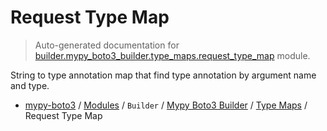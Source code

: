 # Request Type Map

> Auto-generated documentation for [builder.mypy_boto3_builder.type_maps.request_type_map](https://github.com/vemel/mypy_boto3/blob/master/builder/mypy_boto3_builder/type_maps/request_type_map.py) module.

String to type annotation map that find type annotation by argument name and type.

- [mypy-boto3](../../../README.md#mypy_boto3) / [Modules](../../../MODULES.md#mypy-boto3-modules) / `Builder` / [Mypy Boto3 Builder](../index.md#mypy-boto3-builder) / [Type Maps](index.md#type-maps) / Request Type Map
